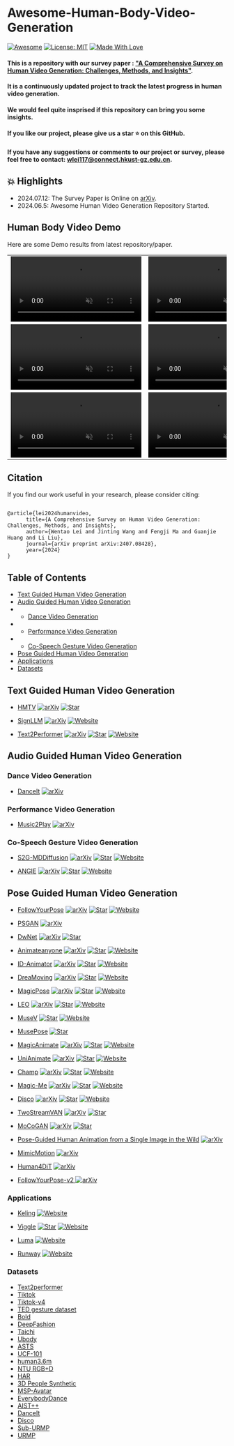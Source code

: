 # Awesome-Human-Body-Video-Generation
[![Awesome](https://cdn.rawgit.com/sindresorhus/awesome/d7305f38d29fed78fa85652e3a63e154dd8e8829/media/badge.svg)](https://github.com/hee9joon/Awesome-Diffusion-Models) 
[![License: MIT](https://img.shields.io/badge/License-MIT-green.svg)](https://opensource.org/licenses/MIT)
[![Made With Love](https://img.shields.io/badge/Made%20With-Love-red.svg)](https://github.com/chetanraj/awesome-github-badges)

#### This is a repository with our survey paper : ["A Comprehensive Survey on Human Video Generation: Challenges, Methods, and Insights"](https://arxiv.org/abs/2407.08428). 

#### It is a continuously updated project to track the latest progress in human video generation.

#### We would feel quite insprised if this repository can bring you some insights.
#### If you like our project, please give us a star ⭐ on this GitHub.
#### If you have any suggestions or comments to our project or survey, please feel free to contact: [wlei117@connect.hkust-gz.edu.cn](wlei117@connect.hkust-gz.edu.cn). 

## :collision: Highlights
- 2024.07.12: The Survey Paper is Online on [arXiv](https://arxiv.org/abs/2407.08428).
- 2024.06.5: Awesome Human Video Generation Repository Started.

## Human Body Video Demo  

Here are some Demo results from latest repository/paper.

<table class="center">
    
<tr>
    <td width=50% style="border: none">
        <video controls autoplay loop src="https://github.com/wentaoL86/Awesome-Human-Body-Video-Generation/assets/61672329/6fadf315-aacb-4fce-81ed-09e593fdb472" muted="false"></video>
    </td>
    <td width=50% style="border: none">
        <video controls autoplay loop src="https://github.com/wentaoL86/Awesome-Human-Body-Video-Generation/assets/61672329/102c3ace-2f01-4b95-bcaf-87b182925033" muted="false"></video>
    </td>
</tr>





<tr>
    <td width=50% style="border: none">
        <video controls autoplay loop src="https://github.com/wentaoL86/Awesome-Human-Body-Video-Generation/assets/61672329/91343897-0412-4e89-b29f-27b32016eafb" muted="false"></video>
    </td>
    <td width=50% style="border: none">
        <video controls autoplay loop src="https://github.com/wentaoL86/Awesome-Human-Body-Video-Generation/assets/61672329/274d8dec-5425-405f-a74c-2c9185eaf1e4" muted="false"></video>
    </td>
</tr>









<tr>
    <td width=25% style="border: none">
        <video controls autoplay loop src="https://github.com/user-attachments/assets/ae628408-c97c-49c8-ae7e-db864140e655" muted="false"></video>
    </td>
    <td width=25% style="border: none">
        <video controls autoplay loop src="https://github.com/user-attachments/assets/8c40d067-5a5f-4dcc-ac17-f13b6fbe482d" muted="false"></video>
    </td>
</tr>



</table>

## Citation

If you find our work useful in your research, please consider citing:
```

@article{lei2024humanvideo,
      title={A Comprehensive Survey on Human Video Generation: Challenges, Methods, and Insights}, 
      author={Wentao Lei and Jinting Wang and Fengji Ma and Guanjie Huang and Li Liu},
      journal={arXiv preprint arXiv:2407.08428},
      year={2024}
}
```


## Table of Contents <!-- omit in toc -->
- [Text Guided Human Video Generation](#Text-Guided-Human-Video-Generation)
- [Audio Guided Human Video Generation](#Audio-Guided-Human-Video-Generation)
- - [Dance Video Generation](#Dance-Video-Generation)
- - [Performance Video Generation](#Performance-Video-Generation)
- - [Co-Speech Gesture Video Generation](#Co-Speech-Gesture-Video-Generation)
- [Pose Guided Human Video Generation](#Pose-Guided-Human-Video-Generation)
- [Applications](#Applications)
- [Datasets](#Datasets)
  
## Text Guided Human Video Generation
+ [HMTV](https://github.com/CSJasper/HMTV)
  [![arXiv](https://img.shields.io/badge/arXiv-b31b1b.svg)](https://openaccess.thecvf.com/content/WACV2024/papers/Kim_Human_Motion_Aware_Text-to-Video_Generation_With_Explicit_Camera_Control_WACV_2024_paper.pdf2)
  [![Star](https://img.shields.io/github/stars/CSJasper/HMTV.svg?style=social&label=Star)](https://github.com/CSJasper/HMTV)

+ [SignLLM](https://signllm.github.io/)
  [![arXiv](https://img.shields.io/badge/arXiv-b31b1b.svg)](https://arxiv.org/abs/2405.10718v1)
  [![Website](https://img.shields.io/badge/Website-9cf)](https://signllm.github.io/)

+ [Text2Performer](https://github.com/hpcaitech/Open-Sora)
  [![arXiv](https://img.shields.io/badge/arXiv-b31b1b.svg)](https://arxiv.org/pdf/2304.08483)
  [![Star](https://img.shields.io/github/stars/yumingj/Text2Performer.svg?style=social&label=Star)](https://github.com/yumingj/Text2Performer)
  [![Website](https://img.shields.io/badge/Website-9cf)](https://yumingj.github.io/projects/Text2Performer.html)

## Audio Guided Human Video Generation

### Dance Video Generation
+ [DanceIt](https://arxiv.org/pdf/2009.08027)
  [![arXiv](https://img.shields.io/badge/arXiv-b31b1b.svg)](https://arxiv.org/pdf/2009.08027) 
### Performance Video Generation
+ [Music2Play](https://ieeexplore.ieee.org/stamp/stamp.jsp?tp=&arnumber=10450842)
  [![arXiv](https://img.shields.io/badge/arXiv-b31b1b.svg)](https://ieeexplore.ieee.org/stamp/stamp.jsp?tp=&arnumber=10450842)

### Co-Speech Gesture Video Generation
+ [S2G-MDDiffusion](https://github.com/thuhcsi/S2G-MDDiffusion)
  [![arXiv](https://img.shields.io/badge/arXiv-b31b1b.svg)](https://arxiv.org/pdf/2404.01862)
  [![Star](https://img.shields.io/github/stars/thuhcsi/S2G-MDDiffusion.svg?style=social&label=Star)](https://github.com/thuhcsi/S2G-MDDiffusion)
  [![Website](https://img.shields.io/badge/Website-9cf)](https://thuhcsi.github.io/S2G-MDDiffusion/)

+ [ANGIE](https://github.com/thuhcsi/S2G-MDDiffusion)
  [![arXiv](https://img.shields.io/badge/arXiv-b31b1b.svg)](https://arxiv.org/pdf/2212.02350)
  [![Star](https://img.shields.io/github/stars/alvinliu0/ANGIE.svg?style=social&label=Star)](https://github.com/alvinliu0/ANGIEn)
  [![Website](https://img.shields.io/badge/Website-9cf)](https://alvinliu0.github.io/projects/ANGIE)

## Pose Guided Human Video Generation

+ [FollowYourPose](https://github.com/mayuelala/followyourpose)
  [![arXiv](https://img.shields.io/badge/arXiv-b31b1b.svg)](https://arxiv.org/abs/2304.01186)
  [![Star](https://img.shields.io/github/stars/mayuelala/followyourpose.svg?style=social&label=Star)](https://github.com/mayuelala/followyourpose)
  [![Website](https://img.shields.io/badge/Website-9cf)](https://follow-your-pose.github.io/)

+ [PSGAN](https://arxiv.org/pdf/1807.11152v1)
  [![arXiv](https://img.shields.io/badge/arXiv-b31b1b.svg)](https://arxiv.org/pdf/1807.11152v1)

+ [DwNet](https://arxiv.org/pdf/1910.09139)
  [![arXiv](https://img.shields.io/badge/arXiv-b31b1b.svg)](https://arxiv.org/pdf/1910.091396)
  [![Star](https://img.shields.io/github/stars/ubc-vision/DwNet.svg?style=social&label=Star)](https://github.com/ubc-vision/DwNet)

+ [Animateanyone](https://arxiv.org/pdf/2311.17117)
  [![arXiv](https://img.shields.io/badge/arXiv-b31b1b.svg)](https://arxiv.org/pdf/2311.17117)
  [![Star](https://img.shields.io/github/stars/MooreThreads/Moore-AnimateAnyone.svg?style=social&label=Star)](https://github.com/MooreThreads/Moore-AnimateAnyone?tab=readme-ov-file#train)
  [![Website](https://img.shields.io/badge/Website-9cf)](https://humanaigc.github.io/animate-anyone/)

+ [ID-Animator](https://arxiv.org/abs/2404.15275)
  [![arXiv](https://img.shields.io/badge/arXiv-b31b1b.svg)](https://arxiv.org/abs/2404.15275)
  [![Star](https://img.shields.io/github/stars/ID-Animator/ID-Animator.svg?style=social&label=Star)](https://github.com/ID-Animator/ID-Animator)
  [![Website](https://img.shields.io/badge/Website-9cf)](https://id-animator.github.io/)


+ [DreaMoving](https://dreamoving.github.io/dreamoving/)
  [![arXiv](https://img.shields.io/badge/arXiv-b31b1b.svg)](https://arxiv.org/abs/2312.05107)
  [![Star](https://img.shields.io/github/stars/dreamoving/dreamoving-project.svg?style=social&label=Star)](https://github.com/dreamoving/dreamoving-project)
  [![Website](https://img.shields.io/badge/Website-9cf)](https://dreamoving.github.io/dreamoving/)

+ [MagicPose](https://boese0601.github.io/magicdance/)
  [![arXiv](https://img.shields.io/badge/arXiv-b31b1b.svg)](https://arxiv.org/pdf/2311.12052)
  [![Star](https://img.shields.io/github/stars/Boese0601/MagicDance.svg?style=social&label=Star)](https://github.com/Boese0601/MagicDance)
  [![Website](https://img.shields.io/badge/Website-9cf)](https://boese0601.github.io/magicdance/)

+ [LEO](https://wyhsirius.github.io/LEO-project/)
  [![arXiv](https://img.shields.io/badge/arXiv-b31b1b.svg)](https://arxiv.org/abs/2305.03989)
  [![Star](https://img.shields.io/github/stars/wyhsirius/LEO.svg?style=social&label=Star)](https://github.com/wyhsirius/LEO)
  [![Website](https://img.shields.io/badge/Website-9cf)](https://wyhsirius.github.io/LEO-project/)

+ [MuseV](https://github.com/TMElyralab/MuseV)
  [![Star](https://img.shields.io/github/stars/TMElyralab/MuseV.svg?style=social&label=Star)](https://github.com/TMElyralab/MuseV)
  [![Website](https://img.shields.io/badge/Website-9cf)](https://tmelyralab.github.io/MuseV_Page/)

+ [MusePose](https://github.com/TMElyralab/MusePose)
  [![Star](https://img.shields.io/github/stars/TMElyralab/MusePose.svg?style=social&label=Star)](https://github.com/TMElyralab/MusePose)

+ [MagicAnimate](https://showlab.github.io/magicanimate/)
  [![arXiv](https://img.shields.io/badge/arXiv-b31b1b.svg)](https://arxiv.org/abs/2311.16498)
  [![Star](https://img.shields.io/github/stars/magic-research/magic-animate.svg?style=social&label=Star)](https://github.com/magic-research/magic-animate)
  [![Website](https://img.shields.io/badge/Website-9cf)](https://showlab.github.io/magicanimate/)

+ [UniAnimate](https://github.com/ali-vilab/UniAnimate)
  [![arXiv](https://img.shields.io/badge/arXiv-b31b1b.svg)](https://arxiv.org/abs/2406.01188)
  [![Star](https://img.shields.io/github/stars/ali-vilab/UniAnimate.svg?style=social&label=Star)](https://github.com/ali-vilab/UniAnimate)
  [![Website](https://img.shields.io/badge/Website-9cf)](https://unianimate.github.io/)

+ [Champ](https://github.com/fudan-generative-vision/champ)
  [![arXiv](https://img.shields.io/badge/arXiv-b31b1b.svg)](https://arxiv.org/abs/2403.14781)
  [![Star](https://img.shields.io/github/stars/fudan-generative-vision/champ.svg?style=social&label=Star)](https://github.com/fudan-generative-vision/champ)
  [![Website](https://img.shields.io/badge/Website-9cf)](https://fudan-generative-vision.github.io/champ/#/)

+ [Magic-Me](https://github.com/zhen-dong/magic-me)
  [![arXiv](https://img.shields.io/badge/arXiv-b31b1b.svg)](https://arxiv.org/pdf/2402.09368)
  [![Star](https://img.shields.io/github/stars/Zhen-Dong/Magic-Me.svg?style=social&label=Star)](https://github.com/Zhen-Dong/Magic-Me)
  [![Website](https://img.shields.io/badge/Website-9cf)](https://magic-me-webpage.github.io/)

+ [Disco](https://disco-dance.github.io/)
  [![arXiv](https://img.shields.io/badge/arXiv-b31b1b.svg)](https://arxiv.org/abs/2307.00040)
  [![Star](https://img.shields.io/github/stars/Wangt-CN/DisCo.svg?style=social&label=Star)](https://github.com/Wangt-CN/DisCo)
  [![Website](https://img.shields.io/badge/Website-9cf)](https://disco-dance.github.io/)

+ [TwoStreamVAN](https://arxiv.org/pdf/1812.01037)
  [![arXiv](https://img.shields.io/badge/arXiv-b31b1b.svg)](https://arxiv.org/pdf/1812.01037)
  [![Star](https://img.shields.io/github/stars/sunxm2357/TwoStreamVAN.svg?style=social&label=Star)](https://github.com/sunxm2357/TwoStreamVAN)

+ [MoCoGAN](https://github.com/sergeytulyakov/mocogan)
  [![arXiv](https://img.shields.io/badge/arXiv-b31b1b.svg)](https://arxiv.org/pdf/1707.04993)
  [![Star](https://img.shields.io/github/stars/sergeytulyakov/mocogan.svg?style=social&label=Star)](https://github.com/sergeytulyakov/mocogan)

+ [Pose-Guided Human Animation from a Single Image in the Wild](https://arxiv.org/pdf/2012.03796)
  [![arXiv](https://img.shields.io/badge/arXiv-b31b1b.svg)](https://arxiv.org/pdf/2012.03796)

+ [MimicMotion](https://arxiv.org/abs/2406.19680)
  [![arXiv](https://img.shields.io/badge/arXiv-b31b1b.svg)](https://arxiv.org/abs/2406.19680)

+ [Human4DiT](https://arxiv.org/pdf/2405.17405)
  [![arXiv](https://img.shields.io/badge/arXiv-b31b1b.svg)](https://arxiv.org/pdf/2405.17405)

+ [FollowYourPose-v2 ](https://arxiv.org/pdf/2406.03035)
  [![arXiv](https://img.shields.io/badge/arXiv-b31b1b.svg)](https://arxiv.org/pdf/2406.03035)




### Applications
+ [Keling](https://kling.kuaishou.com/)
  [![Website](https://img.shields.io/badge/Website-9cf)](https://kling.kuaishou.com/)

+ [Viggle](https://viggle.ai/)
  [![Star](https://img.shields.io/github/stars/hoachen/veggieai-generate-video.svg?style=social&label=Star)](https://github.com/hoachen/veggieai-generate-video)
  [![Website](https://img.shields.io/badge/Website-9cf)](https://viggle.ai/)

+ [Luma](https://lumalabs.ai/dream-machine)
  [![Website](https://img.shields.io/badge/Website-9cf)](https://lumalabs.ai/dream-machine)

+ [Runway](https://runwayml.com/)
  [![Website](https://img.shields.io/badge/Website-9cf)](https://runwayml.com/)


### Datasets
+ [Text2performer](https://drive.google.com/drive/folders/1NFd_irnw8kgNcu5KfWhRA8RZPdBK5p1I)
+ [Tiktok](https://www.kaggle.com/datasets/yasaminjafarian/tiktokdataset?resource=download)
+ [Tiktok-v4](https://drive.google.com/file/d/1jEK0YJ5AfZZuFNqGGqOtUPFx--TIebT9/view)
+ [TED gesture dataset](https://github.com/youngwoo-yoon/youtube-gesture-dataset)
+ [Bold](https://cydar.ist.psu.edu/emotionchallenge/dataset.php)
+ [DeepFashion](https://mmlab.ie.cuhk.edu.hk/projects/DeepFashion.html)
+ [Taichi](https://github.com/AliaksandrSiarohin/video-preprocessing)
+ [Ubody](https://osx-ubody.github.io/)
+ [ASTS](https://www.wisdom.weizmann.ac.il/~vision/SpaceTimeActions.html)
+ [UCF-101](https://www.crcv.ucf.edu/data/UCF101.php)
+ [human3.6m](http://vision.imar.ro/human3.6m/description.php)
+ [NTU RGB+D](https://rose1.ntu.edu.sg/dataset/actionRecognition/)
+ [HAR](https://www.kaggle.com/datasets/sharjeelmazhar/human-activity-recognition-video-dataset)
+ [3D People Synthetic](https://drive.google.com/file/d/1N9gioWnkb3ZZytmT3Nzx4VjXjHxLsVB9/view)
+ [MSP-Avatar](https://ecs.utdallas.edu/research/researchlabs/msp-lab/MSP-AVATAR.html)
+ [EverybodyDance](https://github.com/carolineec/EverybodyDanceNow)
+ [AIST++](https://google.github.io/aistplusplus_dataset/factsfigures.html)
+ [DanceIt](https://github.com/iCVTEAM/DanceIt?tab=readme-ov-file)
+ [Disco](https://drive.google.com/file/d/1N9gioWnkb3ZZytmT3Nzx4VjXjHxLsVB9/view)
+ [Sub-URMP](https://www.cs.rochester.edu/~cxu22/d/vagan/)
+ [URMP](https://labsites.rochester.edu/air/projects/URMP.html)
